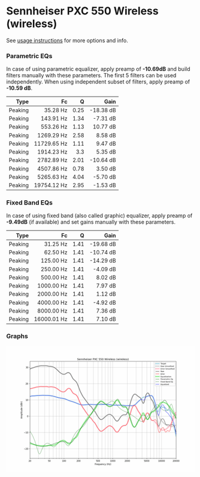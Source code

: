 # Sennheiser PXC 550 Wireless (wireless)
See [usage instructions](https://github.com/jaakkopasanen/AutoEq#usage) for more options and info.

### Parametric EQs
In case of using parametric equalizer, apply preamp of **-10.69dB** and build filters manually
with these parameters. The first 5 filters can be used independently.
When using independent subset of filters, apply preamp of **-10.59 dB**.

| Type    | Fc          |    Q | Gain      |
|--------:|------------:|-----:|----------:|
| Peaking | 35.28 Hz    | 0.25 | -18.38 dB |
| Peaking | 143.91 Hz   | 1.34 | -7.31 dB  |
| Peaking | 553.26 Hz   | 1.13 | 10.77 dB  |
| Peaking | 1269.29 Hz  | 2.58 | 8.58 dB   |
| Peaking | 11729.65 Hz | 1.11 | 9.47 dB   |
| Peaking | 1914.23 Hz  | 3.3  | 5.35 dB   |
| Peaking | 2782.89 Hz  | 2.01 | -10.64 dB |
| Peaking | 4507.86 Hz  | 0.78 | 3.50 dB   |
| Peaking | 5265.63 Hz  | 4.04 | -5.70 dB  |
| Peaking | 19754.12 Hz | 2.95 | -1.53 dB  |

### Fixed Band EQs
In case of using fixed band (also called graphic) equalizer, apply preamp of **-9.49dB**
(if available) and set gains manually with these parameters.

| Type    | Fc          |    Q | Gain      |
|--------:|------------:|-----:|----------:|
| Peaking | 31.25 Hz    | 1.41 | -19.68 dB |
| Peaking | 62.50 Hz    | 1.41 | -10.74 dB |
| Peaking | 125.00 Hz   | 1.41 | -14.29 dB |
| Peaking | 250.00 Hz   | 1.41 | -4.09 dB  |
| Peaking | 500.00 Hz   | 1.41 | 8.02 dB   |
| Peaking | 1000.00 Hz  | 1.41 | 7.97 dB   |
| Peaking | 2000.00 Hz  | 1.41 | 1.12 dB   |
| Peaking | 4000.00 Hz  | 1.41 | -4.92 dB  |
| Peaking | 8000.00 Hz  | 1.41 | 7.36 dB   |
| Peaking | 16000.01 Hz | 1.41 | 7.10 dB   |

### Graphs
![](./Sennheiser%20PXC%20550%20Wireless%20(wireless).png)